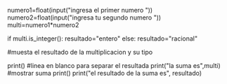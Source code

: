 
numero1=float(input("ingresa el primer numero "))
numero2=float(input("ingresa tu segundo numero "))
multi=numero1*numero2

if multi.is_integer():
    resultado="entero"
else:
    resultado="racional"

#muesta el resultado de la multiplicacion y su tipo

print() #linea en blanco para separar el resultada
print("la suma es",multi) #mostrar suma
print()
print("el resultado de la suma es", resultado)